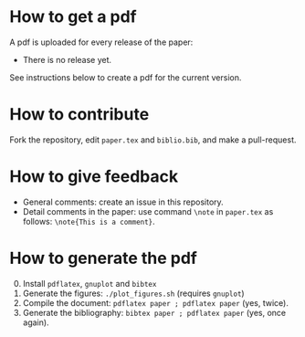 # How to get a pdf

A pdf is uploaded for every release of the paper:
* There is no release yet.

See instructions below to create a pdf for the current version.

# How to contribute

Fork the repository, edit ```paper.tex``` and ```biblio.bib```, and make a pull-request. 

# How to give feedback

* General comments: create an issue in this repository.
* Detail comments in the paper: use command ```\note``` in ```paper.tex``` as follows: ```\note{This is a comment}```.

# How to generate the pdf

0. Install ```pdflatex```, ```gnuplot``` and ```bibtex```
1. Generate the figures: ```./plot_figures.sh``` (requires ```gnuplot```)
2. Compile the document: ```pdflatex paper ; pdflatex paper``` (yes, twice).
3. Generate the bibliography: ```bibtex paper ; pdflatex paper``` (yes, once again).
